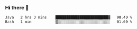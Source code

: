 ### Hi there 👋

<!--START_SECTION:waka-->

```txt
Java   2 hrs 3 mins    ████████████████████████▓   98.40 %
Bash   1 min           ▒░░░░░░░░░░░░░░░░░░░░░░░░   01.60 %
```

<!--END_SECTION:waka-->


<!--
**AnkelMauCastillo/AnkelMauCastillo** is a ✨ _special_ ✨ repository because its `README.md` (this file) appears on your GitHub profile.

Here are some ideas to get you started:

- 🔭 I’m currently working on ...
- 🌱 I’m currently learning ...
- 👯 I’m looking to collaborate on ...
- 🤔 I’m looking for help with ...
- 💬 Ask me about ...
- 📫 How to reach me: ...
- 😄 Pronouns: ...
- ⚡ Fun fact: ...
-->
